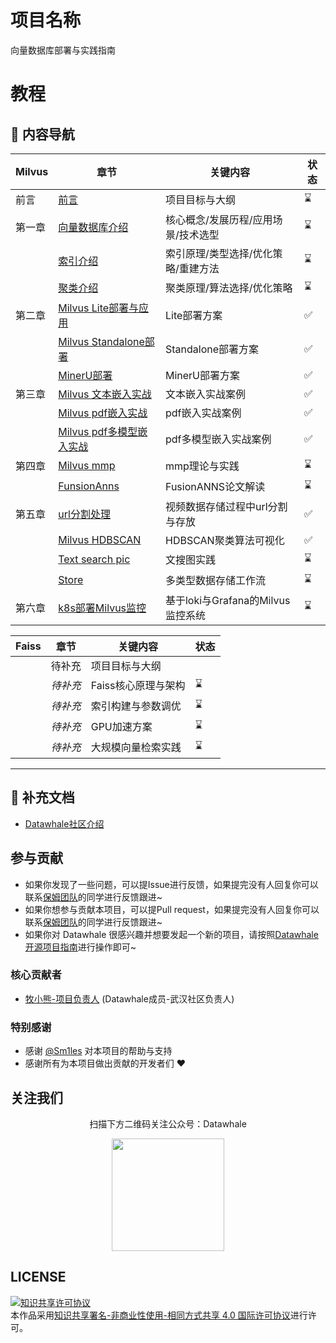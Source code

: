 # 项目名称

向量数据库部署与实践指南


# 教程
## 📖 内容导航

| **Milvus**     | 章节                                       | 关键内容                                     | 状态   |
|----------|-------------------------------------------|---------------------------------------------|--------|
| 前言 | [前言](./docs/Milvus/chapter0/前言.md)    | 项目目标与大纲                                |   ⌛    |
|    第一章  | [向量数据库介绍](./docs/Milvus/chapter1/Milvus%20介绍.md) | 核心概念/发展历程/应用场景/技术选型            |   ⌛    |
|      | [ 索引介绍](./docs/Milvus/chapter1/milvus%20索引介绍.md) | 索引原理/类型选择/优化策略/重建方法           | ⌛     |
|          | [ 聚类介绍](./docs/Milvus/chapter1/聚类算法介绍.md) | 聚类原理/算法选择/优化策略                  | ⌛     |
|    第二章    | [Milvus Lite部署与应用](./docs/Milvus/chapter2/Milvus%20Lite部署与应用.md) | Lite部署方案             | ✅     |
|          | [Milvus Standalone部署](./docs/Milvus/chapter2/Milvus%20Standalone部署.md) | Standalone部署方案                            | ✅     |
|          | [ MinerU部署](./docs/Milvus/chapter2/MinerU部署教程.md) | MinerU部署方案                            | ✅     |
|    第三章   | [ Milvus 文本嵌入实战](./docs/Milvus/chapter3/milvus%20文本嵌入实战.md) | 文本嵌入实战案例                            | ✅     |
|          | [Milvus pdf嵌入实战](./docs/Milvus/chapter3/milvus%20pdf%20嵌入实战.md) | pdf嵌入实战案例                            | ✅     |
|          | [Milvus pdf多模型嵌入实战](./docs/Milvus/chapter3/milvus%20pdf%20多模型嵌入实战.md) | pdf多模型嵌入实战案例                            | ✅     |
|      第四章| [ Milvus mmp](./docs/Milvus/chapter4/milvus%20存储优化.md) | mmp理论与实践                            | ⌛     |
|          | [ FunsionAnns](./docs/Milvus/chapter4/GPU加速检索-基于FusionANNS.md) | FusionANNS论文解读                 |    ⌛    |
|      第五章   | [url分割处理](./docs/Milvus/project/url_process/README.md) | 视频数据存储过程中url分割与存放                 |   ✅     |
|          | [ Milvus HDBSCAN](./docs/Milvus/project/milvus_hdbscan/hdbscan_clustering_with_milvus.ipynb) | HDBSCAN聚类算法可视化                 |    ✅    |
|          | [ Text search pic](./docs/Milvus/project/text_search_pic/1_build_text_image_search_engine.ipynb) | 文搜图实践                 |     ⌛   |
|          | [Store](./docs/Milvus/project/Cre_milvus/introduction.md) | 多类型数据存储工作流                 |     ⌛   |
|     第六章     | [k8s部署Milvus监控](./docs/Milvus/project/xxxx) | 基于loki与Grafana的Milvus监控系统                 |     ⌛   |

| **Faiss**     | 章节                                       | 关键内容                                     | 状态   |
|----------|-------------------------------------------|---------------------------------------------|--------|
|  | 待补充    | 项目目标与大纲                                |        
|   | *待补充*                                  | Faiss核心原理与架构                          | ⌛     |
|          | *待补充*                                  | 索引构建与参数调优                            | ⌛     |
|          | *待补充*                                  | GPU加速方案                                 | ⌛     |
|          | *待补充*                                  | 大规模向量检索实践                            | ⌛     |

---

## 📄 补充文档
- [Datawhale社区介绍](./docs/Datawhale%E7%A4%BE%E5%8C%BA%E4%BB%8B%E7%BB%8D.pdf)
## 参与贡献

- 如果你发现了一些问题，可以提Issue进行反馈，如果提完没有人回复你可以联系[保姆团队](https://github.com/datawhalechina/DOPMC/blob/main/OP.md)的同学进行反馈跟进~
- 如果你想参与贡献本项目，可以提Pull request，如果提完没有人回复你可以联系[保姆团队](https://github.com/datawhalechina/DOPMC/blob/main/OP.md)的同学进行反馈跟进~
- 如果你对 Datawhale 很感兴趣并想要发起一个新的项目，请按照[Datawhale开源项目指南](https://github.com/datawhalechina/DOPMC/blob/main/GUIDE.md)进行操作即可~

### 核心贡献者
- [牧小熊-项目负责人](https://github.com/muxiaoxiong) (Datawhale成员-武汉社区负责人)

### 特别感谢
- 感谢 [@Sm1les](https://github.com/Sm1les) 对本项目的帮助与支持
- 感谢所有为本项目做出贡献的开发者们 ❤️


## 关注我们

<div align=center>
<p>扫描下方二维码关注公众号：Datawhale</p>
<img src="https://raw.githubusercontent.com/datawhalechina/pumpkin-book/master/res/qrcode.jpeg" width = "180" height = "180">
</div>


## LICENSE

<a rel="license" href="http://creativecommons.org/licenses/by-nc-sa/4.0/"><img alt="知识共享许可协议" style="border-width:0" src="https://img.shields.io/badge/license-CC%20BY--NC--SA%204.0-lightgrey" /></a><br />本作品采用<a rel="license" href="http://creativecommons.org/licenses/by-nc-sa/4.0/">知识共享署名-非商业性使用-相同方式共享 4.0 国际许可协议</a>进行许可。

